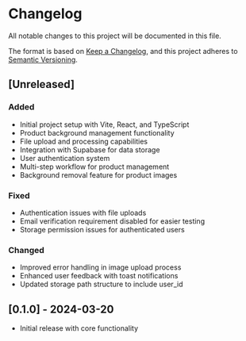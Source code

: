 # Changelog

All notable changes to this project will be documented in this file.

The format is based on [Keep a Changelog](https://keepachangelog.com/en/1.0.0/),
and this project adheres to [Semantic Versioning](https://semver.org/spec/v2.0.0.html).

## [Unreleased]

### Added
- Initial project setup with Vite, React, and TypeScript
- Product background management functionality
- File upload and processing capabilities
- Integration with Supabase for data storage
- User authentication system
- Multi-step workflow for product management
- Background removal feature for product images

### Fixed
- Authentication issues with file uploads
- Email verification requirement disabled for easier testing
- Storage permission issues for authenticated users

### Changed
- Improved error handling in image upload process
- Enhanced user feedback with toast notifications
- Updated storage path structure to include user_id

## [0.1.0] - 2024-03-20
- Initial release with core functionality